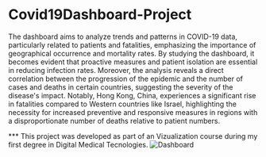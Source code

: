 # Covid19Dashboard-Project

The dashboard aims to analyze trends and patterns in COVID-19 data, particularly related to patients and fatalities, emphasizing the importance of geographical occurrence and mortality rates. By studying the dashboard, it becomes evident that proactive measures and patient isolation are essential in reducing infection rates. Moreover, the analysis reveals a direct correlation between the progression of the epidemic and the number of cases and deaths in certain countries, suggesting the severity of the disease's impact. Notably, Hong Kong, China, experiences a significant rise in fatalities compared to Western countries like Israel, highlighting the necessity for increased preventive and responsive measures in regions with a disproportionate number of deaths relative to patient numbers.

*** This project was developed as part of an Vizualization course during my first degree in Digital Medical Tecnologies.
![Dashboard](https://github.com/Noamko128/Vizualization-Project/assets/131696249/0ea89d30-61fb-46bd-bc02-89fdfc7e8f45)
